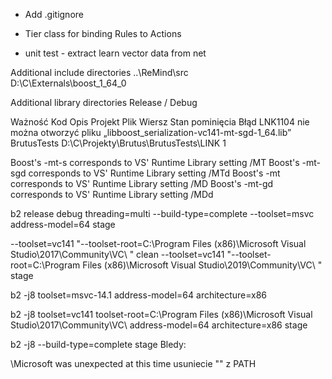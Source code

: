 - Add .gitignore

- Tier class for binding Rules to Actions
- unit test - extract learn vector data from net


Additional include directories
..\ReMind\src\
D:\C\Externals\boost_1_64_0

Additional library directories
Release / Debug


Ważność	Kod	Opis	Projekt	Plik	Wiersz	Stan pominięcia
Błąd	LNK1104	nie można otworzyć pliku „libboost_serialization-vc141-mt-sgd-1_64.lib”	BrutusTests	D:\C\Projekty\Brutus\BrutusTests\LINK	1	


Boost's -mt-s corresponds to VS' Runtime Library setting /MT
Boost's -mt-sgd corresponds to VS' Runtime Library setting /MTd
Boost's -mt corresponds to VS' Runtime Library setting /MD
Boost's -mt-gd corresponds to VS' Runtime Library setting /MDd

b2 release debug threading=multi --build-type=complete --toolset=msvc address-model=64 stage

--toolset=vc141 "--toolset-root=C:\Program Files (x86)\Microsoft Visual Studio\2017\Community\VC\ "  clean 
--toolset=vc141 "--toolset-root=C:\Program Files (x86)\Microsoft Visual Studio\2019\Community\VC\ "  stage 

b2 -j8 toolset=msvc-14.1 address-model=64 architecture=x86

b2 -j8 toolset=vc141 toolset-root=C:\Program Files (x86)\Microsoft Visual Studio\2017\Community\VC\ address-model=64 architecture=x86 stage

b2 -j8 --build-type=complete stage
Bledy:

\Microsoft was unexpected at this time
usuniecie "" z  PATH

